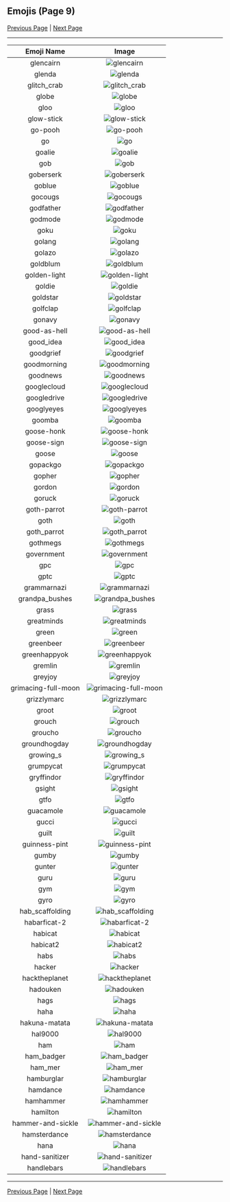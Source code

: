 
## Emojis (Page 9)

[Previous Page](/docs/chef/page-f-0008.md)
  | [Next Page](/docs/chef/page-h-0010.md)

<hr />

|Emoji Name|Image|
| :-: | :-: |
|glencairn| ![glencairn](/emojis/chef/glencairn.jpg)|
|glenda| ![glenda](/emojis/chef/glenda.png)|
|glitch_crab| ![glitch_crab](/emojis/chef/glitch_crab.png)|
|globe| ![globe](/emojis/chef/globe.jpg)|
|gloo| ![gloo](/emojis/chef/gloo.png)|
|glow-stick| ![glow-stick](/emojis/chef/glow-stick.gif)|
|go-pooh| ![go-pooh](/emojis/chef/go-pooh.gif)|
|go| ![go](/emojis/chef/go.png)|
|goalie| ![goalie](/emojis/chef/goalie.gif)|
|gob| ![gob](/emojis/chef/gob.png)|
|goberserk| ![goberserk](/emojis/chef/goberserk.png)|
|goblue| ![goblue](/emojis/chef/goblue.png)|
|gocougs| ![gocougs](/emojis/chef/gocougs.jpg)|
|godfather| ![godfather](/emojis/chef/godfather.png)|
|godmode| ![godmode](/emojis/chef/godmode.png)|
|goku| ![goku](/emojis/chef/goku.gif)|
|golang| ![golang](/emojis/chef/golang.png)|
|golazo| ![golazo](/emojis/chef/golazo.png)|
|goldblum| ![goldblum](/emojis/chef/goldblum.png)|
|golden-light| ![golden-light](/emojis/chef/golden-light.jpg)|
|goldie| ![goldie](/emojis/chef/goldie.png)|
|goldstar| ![goldstar](/emojis/chef/goldstar.png)|
|golfclap| ![golfclap](/emojis/chef/golfclap.gif)|
|gonavy| ![gonavy](/emojis/chef/gonavy.png)|
|good-as-hell| ![good-as-hell](/emojis/chef/good-as-hell.png)|
|good_idea| ![good_idea](/emojis/chef/good_idea.png)|
|goodgrief| ![goodgrief](/emojis/chef/goodgrief.png)|
|goodmorning| ![goodmorning](/emojis/chef/goodmorning.png)|
|goodnews| ![goodnews](/emojis/chef/goodnews.png)|
|googlecloud| ![googlecloud](/emojis/chef/googlecloud.png)|
|googledrive| ![googledrive](/emojis/chef/googledrive.png)|
|googlyeyes| ![googlyeyes](/emojis/chef/googlyeyes.gif)|
|goomba| ![goomba](/emojis/chef/goomba.gif)|
|goose-honk| ![goose-honk](/emojis/chef/goose-honk.png)|
|goose-sign| ![goose-sign](/emojis/chef/goose-sign.png)|
|goose| ![goose](/emojis/chef/goose.png)|
|gopackgo| ![gopackgo](/emojis/chef/gopackgo.gif)|
|gopher| ![gopher](/emojis/chef/gopher.png)|
|gordon| ![gordon](/emojis/chef/gordon.jpg)|
|goruck| ![goruck](/emojis/chef/goruck.png)|
|goth-parrot| ![goth-parrot](/emojis/chef/goth-parrot.gif)|
|goth| ![goth](/emojis/chef/goth.gif)|
|goth_parrot| ![goth_parrot](/emojis/chef/goth_parrot.gif)|
|gothmegs| ![gothmegs](/emojis/chef/gothmegs.png)|
|government| ![government](/emojis/chef/government.png)|
|gpc| ![gpc](/emojis/chef/gpc.jpg)|
|gptc| ![gptc](/emojis/chef/gptc.jpg)|
|grammarnazi| ![grammarnazi](/emojis/chef/grammarnazi.png)|
|grandpa_bushes| ![grandpa_bushes](/emojis/chef/grandpa_bushes.gif)|
|grass| ![grass](/emojis/chef/grass.jpg)|
|greatminds| ![greatminds](/emojis/chef/greatminds.jpg)|
|green| ![green](/emojis/chef/green.png)|
|greenbeer| ![greenbeer](/emojis/chef/greenbeer.png)|
|greenhappyok| ![greenhappyok](/emojis/chef/greenhappyok.gif)|
|gremlin| ![gremlin](/emojis/chef/gremlin.png)|
|greyjoy| ![greyjoy](/emojis/chef/greyjoy.jpg)|
|grimacing-full-moon| ![grimacing-full-moon](/emojis/chef/grimacing-full-moon.png)|
|grizzlymarc| ![grizzlymarc](/emojis/chef/grizzlymarc.png)|
|groot| ![groot](/emojis/chef/groot.gif)|
|grouch| ![grouch](/emojis/chef/grouch.jpg)|
|groucho| ![groucho](/emojis/chef/groucho.png)|
|groundhogday| ![groundhogday](/emojis/chef/groundhogday.jpg)|
|growing_s| ![growing_s](/emojis/chef/growing_s.gif)|
|grumpycat| ![grumpycat](/emojis/chef/grumpycat.png)|
|gryffindor| ![gryffindor](/emojis/chef/gryffindor.png)|
|gsight| ![gsight](/emojis/chef/gsight.jpg)|
|gtfo| ![gtfo](/emojis/chef/gtfo.png)|
|guacamole| ![guacamole](/emojis/chef/guacamole.png)|
|gucci| ![gucci](/emojis/chef/gucci.gif)|
|guilt| ![guilt](/emojis/chef/guilt.jpg)|
|guinness-pint| ![guinness-pint](/emojis/chef/guinness-pint.png)|
|gumby| ![gumby](/emojis/chef/gumby.jpg)|
|gunter| ![gunter](/emojis/chef/gunter.png)|
|guru| ![guru](/emojis/chef/guru.png)|
|gym| ![gym](/emojis/chef/gym.png)|
|gyro| ![gyro](/emojis/chef/gyro.png)|
|hab_scaffolding| ![hab_scaffolding](/emojis/chef/hab_scaffolding.png)|
|habarficat-2| ![habarficat-2](/emojis/chef/habarficat-2.png)|
|habicat| ![habicat](/emojis/chef/habicat.png)|
|habicat2| ![habicat2](/emojis/chef/habicat2.png)|
|habs| ![habs](/emojis/chef/habs.png)|
|hacker| ![hacker](/emojis/chef/hacker.jpg)|
|hacktheplanet| ![hacktheplanet](/emojis/chef/hacktheplanet.png)|
|hadouken| ![hadouken](/emojis/chef/hadouken.gif)|
|hags| ![hags](/emojis/chef/hags.png)|
|haha| ![haha](/emojis/chef/haha.png)|
|hakuna-matata| ![hakuna-matata](/emojis/chef/hakuna-matata.png)|
|hal9000| ![hal9000](/emojis/chef/hal9000.png)|
|ham| ![ham](/emojis/chef/ham.png)|
|ham_badger| ![ham_badger](/emojis/chef/ham_badger.png)|
|ham_mer| ![ham_mer](/emojis/chef/ham_mer.png)|
|hamburglar| ![hamburglar](/emojis/chef/hamburglar.gif)|
|hamdance| ![hamdance](/emojis/chef/hamdance.gif)|
|hamhammer| ![hamhammer](/emojis/chef/hamhammer.png)|
|hamilton| ![hamilton](/emojis/chef/hamilton.png)|
|hammer-and-sickle| ![hammer-and-sickle](/emojis/chef/hammer-and-sickle.png)|
|hamsterdance| ![hamsterdance](/emojis/chef/hamsterdance.gif)|
|hana| ![hana](/emojis/chef/hana.png)|
|hand-sanitizer| ![hand-sanitizer](/emojis/chef/hand-sanitizer.gif)|
|handlebars| ![handlebars](/emojis/chef/handlebars.png)|

<hr/>

[Previous Page](/docs/chef/page-f-0008.md)
  | [Next Page](/docs/chef/page-h-0010.md)